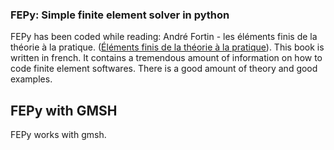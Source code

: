 ### FEPy: Simple finite element solver in python
FEPy has been coded while reading: André Fortin - les éléments finis de la théorie à la pratique. ([Éléments finis de la théorie à la pratique](https://giref.ulaval.ca/afortin/elements_finis.pdf)). This book is written in french. It contains a tremendous amount of information on how to code finite element softwares. There is a good amount of theory and good examples.

## FEPy with GMSH
FEPy works with gmsh.  

